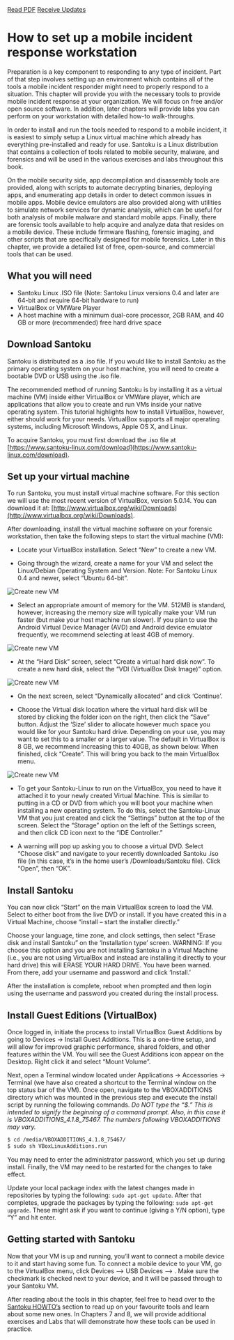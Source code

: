<div class="cta-banner">
  <a class="cta-banner-pdf" href="https://info.nowsecure.com/IRforAndroidandiOS_PDFRequest.html">Read PDF<i class="fa fa-file-pdf-o"></i></a>
  <a class="cta-banner-update" href="https://info.nowsecure.com/IRforAndroidandiOS_Updates.html">Receive Updates<i class="fa fa-bell-o"></i></a>
</div>

# How to set up a mobile incident response workstation

Preparation is a key component to responding to any type of incident. Part of that step involves setting up an environment which contains all of the tools a mobile incident responder might need to properly respond to a situation. This chapter will provide you with the necessary tools to provide mobile incident response at your organization. We will focus on free and/or open source software. In addition, later chapters will provide labs you can perform on your workstation with detailed how-to walk-throughs.

In order to install and run the tools needed to respond to a mobile incident, it is easiest to simply setup a Linux virtual machine which already has everything pre-installed and ready for use. Santoku is a Linux distribution that contains a collection of tools related to mobile security, malware, and forensics and will be used in the various exercises and labs throughout this book.  

On the mobile security side, app decompilation and disassembly tools are provided, along with scripts to automate decrypting binaries, deploying apps, and enumerating app details in order to detect common issues in mobile apps. Mobile device emulators are also provided along with utilities to simulate network services for dynamic analysis, which can be useful for both analysis of mobile malware and standard mobile apps. Finally, there are forensic tools available to help acquire and analyze data that resides on a mobile device. These include firmware flashing, forensic imaging, and other scripts that are specifically designed for mobile forensics. Later in this chapter, we provide a detailed list of free, open-source, and commercial tools that can be used.

## What you will need
* Santoku Linux .ISO file (Note: Santoku Linux versions 0.4 and later are 64-bit and require 64-bit hardware to run)
* VirtualBox or VMWare Player
* A host machine with a minimum dual-core processor, 2GB RAM, and 40 GB or more (recommended) free hard drive space


## Download Santoku
Santoku is distributed as a .iso file. If you would like to install Santoku as the primary operating system on your host machine, you will need to create a bootable DVD or USB using the .iso file.

The recommended method of running Santoku is by installing it as a virtual machine (VM) inside either VirtualBox or VMWare player, which are applications that allow you to create and run VMs inside your native operating system. This tutorial highlights how to install VirtualBox, however, either should work for your needs. VirtualBox supports all major operating systems, including Microsoft Windows, Apple OS X, and Linux.

To acquire Santoku, you must first download the .iso file at [https://www.santoku-linux.com/download](https://www.santoku-linux.com/download).

## Set up your virtual machine
To run Santoku, you must install virtual machine software. For this section we will use the most recent version of VirtualBox, version 5.0.14. You can download it at: [http://www.virtualbox.org/wiki/Downloads](http://www.virtualbox.org/wiki/Downloads).

After downloading, install the virtual machine software on your forensic workstation, then take the following steps to start the virtual machine (VM):

* Locate your VirtualBox installation. Select “New” to create a new VM.

* Going through the wizard, create a name for your VM and select the Linux/Debian Operating System and Version. Note: For Santoku Linux 0.4 and newer, select “Ubuntu 64-bit”. 

![Create new VM](../assets/tools-newvm.1.png)

* Select an appropriate amount of memory for the VM. 512MB is standard, however, increasing the memory size will typically make your VM run faster (but make your host machine run slower). If you plan to use the Android Virtual Device Manager (AVD) and Android device emulator frequently, we recommend selecting at least 4GB of memory.

![Create new VM](../assets/tools-memory.2.png)

* At the “Hard Disk” screen, select “Create a virtual hard disk now”. To create a new hard disk, select the “VDI (VirtualBox Disk Image)” option.

![Create new VM](../assets/tools-harddisk.3.png)

* On the next screen, select “Dynamically allocated” and click ‘Continue’.

* Choose the Virtual disk location where the virtual hard disk will be stored by clicking the folder icon on the right, then click the “Save” button. Adjust the ‘Size’ slider to allocate however much space you would like for your Santoku hard drive. Depending on your use, you may want to set this to a smaller or a larger value. The default in VirtualBox is 8 GB, we recommend increasing this to 40GB, as shown below. When finished, click “Create”. This will bring you back to the main VirtualBox menu.

![Create new VM](../assets/tools-create.4.png)

* To get your Santoku-Linux to run on the VirtualBox, you need to have it attached it to your newly created Virtual Machine. This is similar to putting in a CD or DVD from which you will boot your machine when installing a new operating system. To do this, select the Santoku-Linux VM that you just created and click the “Settings” button at the top of the screen. Select the “Storage” option on the left of the Settings screen, and then click CD icon next to the “IDE Controller.”

* A warning will pop up asking you to choose a virtual DVD. Select “Choose disk” and navigate to your recently downloaded Santoku .iso file (in this case, it’s in the home user’s /Downloads/Santoku file). Click “Open”, then “OK”.

## Install Santoku
You can now click “Start” on the main VirtualBox screen to load the VM. Select to either boot from the live DVD or install. If you have created this in a Virtual Machine, choose “install – start the installer directly.”

Choose your language, time zone, and clock settings, then select “Erase disk and install Santoku” on the ‘Installation type’ screen. WARNING: If you choose this option and you are not installing Santoku in a Virtual Machine (i.e., you are not using VirtualBox and instead are installing it directly to your hard drive) this will ERASE YOUR HARD DRIVE. You have been warned. From there, add your username and password and click ‘Install.’

After the installation is complete, reboot when prompted and then login using the username and password you created during the install process.

## Install Guest Editions (VirtualBox)
Once logged in, initiate the process to install VirtualBox Guest Additions by going to Devices -> Install Guest Additions. This is a one-time setup, and will allow for improved graphic performance, shared folders, and other features within the VM. You will see the Guest Additions icon appear on the Desktop. Right click it and select “Mount Volume”.

Next, open a Terminal window located under Applications -> Accessories -> Terminal (we have also created a shortcut to the Terminal window on the top status bar of the VM). Once open, navigate to the VBOXADDITIONS directory which was mounted in the previous step and execute the install script by running the following commands. *Do NOT type the “$.” This is intended to signify the beginning of a command prompt. Also, in this case it is VBOXADDITIONS_4.1.8_75467. The numbers following VBOXADDITIONS may vary.*

```bash
$ cd /media/VBOXADDITIONS_4.1.8_75467/
$ sudo sh VBoxLinuxAdditions.run
```

You may need to enter the administrator password, which you set up during install. Finally, the VM may need to be restarted for the changes to take effect.

Update your local package index with the latest changes made in repositories by typing the following: `sudo apt-get update`. After that completes, upgrade the packages by typing the following: `sudo apt-get upgrade`. These might ask if you want to continue (giving a Y/N option), type “Y” and hit enter.

## Getting started with Santoku
Now that your VM is up and running, you’ll want to connect a mobile device to it and start having some fun. To connect a mobile device to your VM, go to the VirtualBox menu, click Devices –> USB Devices –> <Your Device>. Make sure the checkmark is checked next to your device, and it will be passed through to your Santoku VM.

After reading about the tools in this chapter, feel free to head over to the [Santoku HOWTO’s](https://santoku-linux.com/howtos/) section to read up on your favourite tools and learn about some new ones. In Chapters 7 and 8, we will provide additional exercises and Labs that will demonstrate how these tools can be used in practice.
